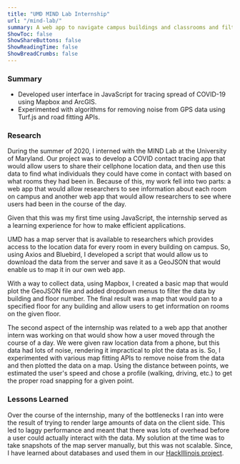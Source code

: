 ```yaml
---
title: "UMD MIND Lab Internship"
url: "/mind-lab/"
summary: A web app to navigate campus buildings and classrooms and filter phone location data.
ShowToc: false
ShowShareButtons: false
ShowReadingTime: false
ShowBreadCrumbs: false
---
```


### Summary
- Developed user interface in JavaScript for tracing spread of COVID-19 using Mapbox and ArcGIS.
- Experimented with algorithms for removing noise from GPS data using Turf.js and road fitting APIs.

### Research

During the summer of 2020, I interned with the MIND Lab at the University of Maryland. Our project was to develop a COVID contact tracing app that would allow users to share their cellphone location data, and then use this data to find what individuals they could have come in contact with based on what rooms they had been in. Because of this, my work fell into two parts: a web app that would allow researchers to see information about each room on campus and another web app that would allow researchers to see where users had been in the course of the day.

Given that this was my first time using JavaScript, the internship served as a learning experience for how to make efficient applications.

UMD has a map server that is available to researchers which provides access to the location data for every room in every building on campus. So, using Axios and Bluebird, I developed a script that would allow us to download the data from the server and save it as a GeoJSON that would enable us to map it in our own web app.

With a way to collect data, using Mapbox, I created a basic map that would plot the GeoJSON file and added dropdown menus to filter the data by building and floor number. The final result was a map that would pan to a specified floor for any building and allow users to get information on rooms on the given floor.

The second aspect of the internship was related to a web app that another intern was working on that would show how a user moved through the course of a day. We were given raw location data from a phone, but this data had lots of noise, rendering it impractical to plot the data as is. So, I experimented with various map fitting APIs to remove noise from the data and then plotted the data on a map. Using the distance between points, we estimated the user's speed and chose a profile (walking, driving, etc.) to get the proper road snapping for a given point.


### Lessons Learned

Over the course of the internship, many of the bottlenecks I ran into were the result of trying to render large amounts of data on the client side. This led to laggy performance and meant that there was lots of overhead before a user could actually interact with the data. My solution at the time was to take snapshots of the map server manually, but this was not scalable. Since, I have learned about databases and used them in our [HackIllinois project](/hack-illinois-2022/).